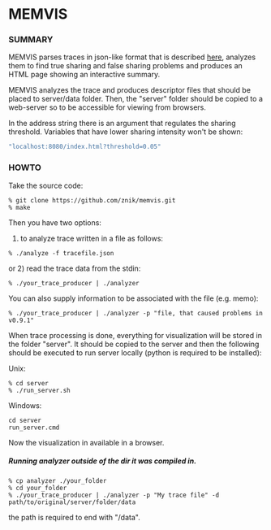 # MEMVIS

### SUMMARY

MEMVIS parses traces in json-like format that is described [here](https://github.com/datachi/memdb#understanding-memtracker-traces), analyzes them to find true sharing and false sharing problems and produces an HTML page showing an interactive summary.

MEMVIS analyzes the trace and produces descriptor files that should be placed to server/data folder. Then, the "server" folder should be copied to a web-server so to be accessible for viewing from browsers.

In the address string there is an argument that regulates the sharing threshold. Variables that have lower sharing intensity won't be shown:
```C++
"localhost:8080/index.html?threshold=0.05"
```

### HOWTO

Take the source code:
```
% git clone https://github.com/znik/memvis.git
% make
```

Then you have two options:
1) to analyze trace written in a file as follows:
```
% ./analyze -f tracefile.json
```
or
2) read the trace data from the stdin:
```
% ./your_trace_producer | ./analyzer
```

You can also supply information to be associated with the file (e.g. memo):
```
% ./your_trace_producer | ./analyzer -p "file, that caused problems in v0.9.1"
```

When trace processing is done, everything for visualization will be stored in the folder "server". It should be copied to the server and then the following should be executed to run server locally (python is required to be installed):

Unix:
```
% cd server
% ./run_server.sh
```
Windows:
```
cd server
run_server.cmd
```

Now the visualization in available in a browser.

##### Running analyzer outside of the dir it was compiled in.
```
% cp analyzer ./your_folder
% cd your_folder
% ./your_trace_producer | ./analyzer -p "My trace file" -d path/to/original/server/folder/data
```
the path is required to end with "/data".
